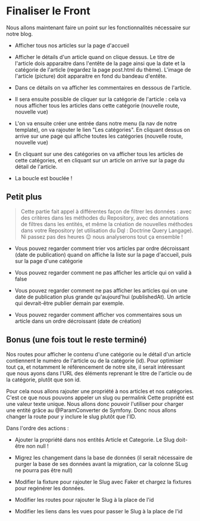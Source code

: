 # Finaliser le Front

Nous allons maintenant faire un point sur les fonctionnalités nécessaire sur notre blog.


- Afficher tous nos articles sur la page d'accueil

- Afficher le détails d'un article quand on clique dessus. Le titre de l'article dois apparaitre dans l'entête de la page ainsi que la date et la catégorie de l'article (regardez la page post.html du thème). L'image de l'article (picture) doit apparaitre en fond du bandeau d'entête.

- Dans ce détails on va afficher les commentaires en dessous de l'article.

- Il sera ensuite possible de cliquer sur la catégorie de l'article : cela va nous afficher tous les articles dans cette catégorie (nouvelle route, nouvelle vue)

- L'on va ensuite créer une entrée dans notre menu (la nav de notre template), on va rajouter le lien "Les catégories". En cliquant dessus on arrive sur une page qui affiche toutes les catégories (nouvelle route, nouvelle vue)

- En cliquant sur une des catégories on va afficher tous les articles de cette catégories, et en cliquant sur un article on arrive sur la page du détail de l'article.

- La boucle est bouclée !

## Petit plus 

> Cette partie fait appel à différentes façon de filtrer les données : avec des critères dans les méthodes du Repository, avec des annotations de filtres dans les entités, et même la création de nouvelles méthodes dans votre Repository (et utilisation du Dql : Doctrine Query Langage). Ni passez pas des heures :wink: nous analyserons tout ça ensemble !


- Vous pouvez regarder comment trier vos articles par ordre décroissant (date de publication) quand on affiche la liste sur la page d'accueil, puis sur la page d'une catégorie

- Vous pouvez regarder comment ne pas afficher les article qui on valid à false

- Vous pouvez regarder comment ne pas afficher les articles qui on une date de publication plus grande qu'aujourd'hui (publishedAt). Un article qui devrait-être publier demain par exemple.

- Vous pouvez regarder comment afficher vos commentaires sous un article dans un ordre décroissant (date de création)


## Bonus (une fois tout le reste terminé) 

Nos routes pour afficher le contenu d'une catégorie ou le détail d'un article contiennent le numéro de l'article ou de la catégorie (id).
Pour optimiser tout ça, et notamment le référencement de notre site, il serait intéressant que nous ayons dans l'URL des éléments reprenant le titre de l'article ou de la catégorie, plutôt que son id. 

Pour cela nous allons rajouter une propriété à nos articles et nos catégories. C'est ce que nous pouvons appeler un slug ou permalink
Cette propriété est une valeur texte unique. Nous allons donc pouvoir l'utiliser pour charger une entité grâce au @ParamConverter de Symfony.
Donc nous allons changer la route pour y inclure le slug plutôt que l'ID. 

Dans l'ordre des actions :
- Ajouter la propriété dans nos entités Article et Categorie. Le Slug doit-être non null !

- Migrez les changement dans la base de données (il serait nécessaire de purger la base de ses données avant la migration, car la colonne SLug ne pourra pas être null)

- Modifier la fixture pour rajouter le Slug avec Faker et chargez la fixtures pour regénérer les données.

- Modifier les routes pour rajouter le Slug à la place de l'id

- Modifier les liens dans les vues pour passer le Slug à la place de l'id
